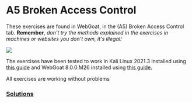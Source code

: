 # A5 Broken Access Control

These exercises are found in WebGoat, in the (A5) Broken Access Control tab. __Remember__, _don't try the methods explained in the exercises in machines or websites you don't own, it's illegal!_

![](https://i.gyazo.com/f37196854499c8478660e2bd403ef12f.png)

The exercises have been tested to work in Kali Linux 2021.3 installed using [this guide](https://github.com/tonikerttula/APE/blob/main/installs/Kali.md) and WebGoat 8.0.0.M26 installed using [this guide.](https://github.com/tonikerttula/APE/blob/main/installs/webgoat.md)

All exercises are working without problems

### [Solutions](https://github.com/tonikerttula/APE/blob/main/solutions/A5solutions.md)
